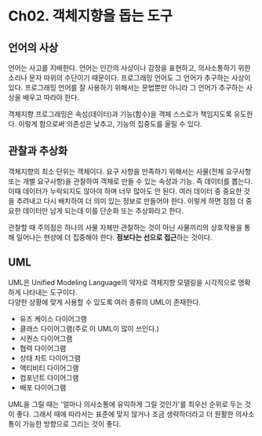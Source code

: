 # Ch02. 객체지향을 돕는 도구

## 언어의 사상
언어는 사고를 지배한다. 언어는 인간의 사상이나 감정을 표현하고, 의사소통하기 위한 소리나 문자 따위의 수단이기 때문이다.
프로그래밍 언어도 그 언어가 추구하는 사상이 있다. 프로그래밍 언어를 잘 사용하기 위해서는 문법뿐만 아니라 그 언어가 추구하는 사상을 배우고 따라야 한다.  

객체지향 프로그래밍은 속성(데이터)과 기능(함수)을 객체 스스로가 책임지도록 유도한다. 이렇게 함으로써 의존성은 낮추고, 기능의 집중도를 올릴 수 있다.   

## 관찰과 추상화
객체지향의 최소 단위는 객체이다. 요구 사항을 만족하기 위해서는 사물(전체 요구사항 또는 개별 요구사항)을 관찰하여 객체로 만들 수 있는 속성과 기능. 즉 데이터를 뽑는다. 이때 데이터가 누락되지도 않아야 하며 너무 많아도 안 된다. 여러 데이터 중 중요한 것을 추려내고 다시 배치하여 더 의미 있는 정보로 만들어야 한다. 이렇게 하면 점점 더 중요한 데이터만 남게 되는데 이를 단순화 또는 추상화라고 한다. 

관찰할 때 주의점은 하나의 사물 자체만 관찰하는 것이 아닌 사물끼리의 상호작용을 통해 일어나는 현상에 더 집중해야 한다. **점보다는 선으로 접근**하는 것이다.  

## UML
UML은 Unified Modeling Language의 약자로 객체지향 모델링을 시각적으로 명확하게 나타내는 도구이다.  
다양한 상황에 맞게 사용할 수 있도록 여러 종류의 UML이 존재한다. 
- 유즈 케이스 다이어그램
- 클래스 다이어그램(주로 이 UML이 많이 쓰인다.)
- 시퀀스 다이어그램
- 협력 다이어그램
- 상태 차트 다이어그램
- 액티비티 다이어그램
- 컴포넌트 다이어그램
- 배포 다이어그램

UML을 그릴 때는 '얼마나 의사소통에 유익하게 그릴 것인가'를 최우선 순위로 두는 것이 좋다. 그래서 때에 따라서는 표준에 맞지 않거나 조금 생략하더라고 더 원활한 의사소통이 가능한 방향으로 그리는 것이 좋다. 

